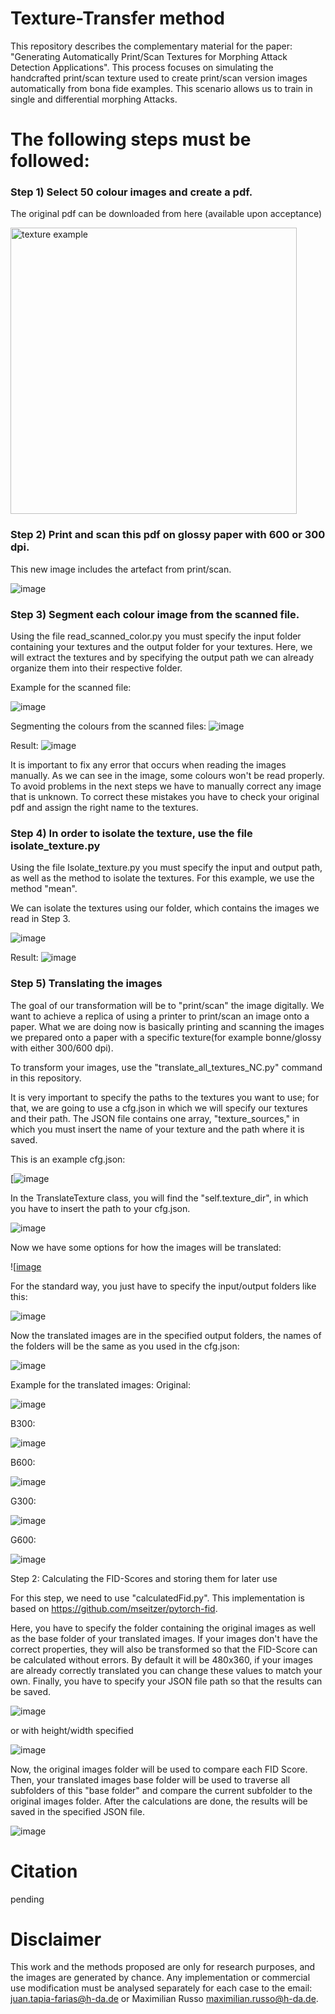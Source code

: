 # Texture-Transfer method
This repository describes the complementary material for the paper: "Generating Automatically Print/Scan Textures for Morphing Attack Detection Applications". This process focuses on simulating the handcrafted print/scan texture used to create print/scan version images automatically from bona fide examples.
This scenario allows us to train in single and differential morphing Attacks.

# The following steps must be followed:

### Step 1) Select 50 colour images and create a pdf.
The original pdf can be downloaded from here (available upon acceptance)

<img width="458" alt="texture example" src="https://github.com/jedota/texture-ps-hda/assets/45126159/51992695-5ca3-4d0c-a026-563fddad3e57">


### Step 2) Print and scan this pdf on glossy paper with 600 or 300 dpi. 
This new image includes the artefact from print/scan.

![image](https://github.com/jedota/texture-ps-hda/assets/171809025/15140247-ea72-4047-a94f-a3f70a20c084)


### Step 3) Segment each colour image from the scanned file.
Using the file read_scanned_color.py you must specify the input folder containing your textures and the output folder for your textures.
Here, we will extract the textures and by specifying the output path we can already organize them into their respective folder.

Example for the scanned file:


![image](https://github.com/jedota/texture-ps-hda/assets/171809025/b6ca9090-8474-4689-8ed7-fe7558a2b1c0)

Segmenting the colours from the scanned files:
![image](https://github.com/jedota/texture-ps-hda/assets/171809025/fc79a9b2-0763-4c39-b2fc-fa88cb10bc05)

Result:
![image](https://github.com/jedota/texture-ps-hda/assets/171809025/c40c1588-4fbc-4bfc-b96a-f4188c1b9213)

It is important to fix any error that occurs when reading the images manually. As we can see in the image, some colours won't be read properly. 
To avoid problems in the next steps we have to manually correct any image that is unknown. To correct these mistakes you have to check your original pdf
and assign the right name to the textures.



### Step 4) In order to isolate the texture, use the file isolate_texture.py

Using the file Isolate_texture.py you must specify the input and output path, as well as the method to isolate the textures. 
For this example, we use the method "mean".

We can isolate the textures using our folder, which contains the images we read in Step 3.

![image](https://github.com/jedota/texture-ps-hda/assets/171809025/04d525c2-b1e8-4410-aa50-7ebc0a87aad3)

Result:
![image](https://github.com/jedota/texture-ps-hda/assets/171809025/143a8809-b2b6-46be-81ee-871405882595)

### Step 5) Translating the images

The goal of our transformation will be to "print/scan" the image digitally. We want to achieve a replica of using a printer to print/scan an image onto a paper.
What we are doing now is basically printing and scanning the images we prepared onto a paper with a specific texture(for example bonne/glossy with either 300/600 dpi).

To transform your images, use the "translate_all_textures_NC.py" command in this repository.

It is very important to specify the paths to the textures you want to use; for that, we are going to use a cfg.json in which we will specify our textures and their path. 
The JSON file contains one array, "texture_sources," in which you must insert the name of your texture and the path where it is saved. 


This is an example cfg.json:
 
[![image](https://github.com/jedota/texture-ps-hda/assets/171809025/35560a6f-4906-4b18-9bfd-220024d034d5)

In the TranslateTexture class, you will find the "self.texture_dir", in which you have to insert the path to your cfg.json.


![image](https://github.com/jedota/texture-ps-hda/assets/171809025/98434cc4-75ea-45a8-b952-c1dc808adc96)



Now we have some options for how the images will be translated:


![[image](https://github.com/jedota/texture-ps-hda/assets/171809025/1dace6ca-cf4c-4d6d-a1cd-0b2b06f1ebd4)



For the standard way, you just have to specify the input/output folders like this:

![image](https://github.com/jedota/texture-ps-hda/assets/171809025/4cb70018-e815-4d5c-8646-ae13d4b8e116)

Now the translated images are in the specified output folders, the names of the folders will be the same as you used in the cfg.json:

![image](https://github.com/jedota/texture-ps-hda/assets/171809025/63462389-e2c6-4e22-afab-c5a925ea886c)


Example for the translated images:
Original: 


![image](https://github.com/jedota/texture-ps-hda/assets/171809025/7f6ea931-0965-4ed4-92db-0075afa845d8)


B300:

![image](https://github.com/jedota/texture-ps-hda/assets/171809025/cb66a698-40fd-46e8-8a95-80ccea0f9e37)

B600:

![image](https://github.com/jedota/texture-ps-hda/assets/171809025/ff3d157b-c073-4ae4-a33d-04b0841569de)


G300:

![image](https://github.com/jedota/texture-ps-hda/assets/171809025/9918ad86-e8fb-433b-afa4-011cd5cd38ac)


G600:

![image](https://github.com/jedota/texture-ps-hda/assets/171809025/7b28489a-d138-4371-92b4-5b15d4f200fd)


Step 2: Calculating the FID-Scores and storing them for later use

For this step, we need to use "calculatedFid.py". 
This implementation is based on https://github.com/mseitzer/pytorch-fid.

Here, you have to specify the folder containing the original images as well as the base folder of your translated images. If your images don't have the correct properties, they will also be transformed
so that the FID-Score can be calculated without errors. By default it will be 480x360, if your images are already correctly translated you can change these values to match your own. Finally, you have to specify your JSON file path so that the results can be saved.

![image](https://github.com/jedota/texture-ps-hda/assets/171809025/485c8245-2052-4ef1-b3bd-25370d2df15a)

or with height/width specified

![image](https://github.com/jedota/texture-ps-hda/assets/171809025/b24f36b9-2be1-4046-9e3d-baefae773b53)



Now, the original images folder will be used to compare each FID Score. Then, your translated images base folder will be used to traverse all subfolders of this "base folder" and compare the current subfolder to the original images folder. After the calculations are done, the results will be saved in the specified JSON file.

![image](https://github.com/jedota/texture-ps-hda/assets/171809025/79d67cb6-03a8-4df8-b229-6537f8af3d54)

# Citation
pending

# Disclaimer
This work and the methods proposed are only for research purposes, and the images are generated by chance. Any implementation or commercial use modification must be analysed separately for each case to the email: juan.tapia-farias@h-da.de or Maximilian Russo maximilian.russo@h-da.de.
